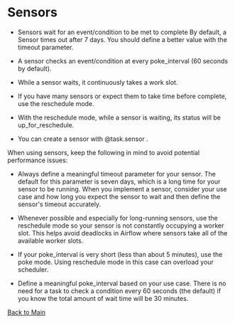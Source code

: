 # Sensors

- Sensors wait for an event/condition to be met to complete
By default, a Sensor times out after 7 days. You should define a better value with the timeout parameter.

- A sensor checks an event/condition at every poke_interval (60 seconds by default).

- While a sensor waits, it continuously takes a work slot.

- If you have many sensors or expect them to take time before complete, use the reschedule mode.

- With the reschedule mode, while a sensor is waiting, its status will be up_for_reschedule.

- You can create a sensor with @task.sensor .

When using sensors, keep the following in mind to avoid potential performance issues:

- Always define a meaningful timeout parameter for your sensor. The default for this parameter is seven days, which is a long time for your sensor to be running. When you implement a sensor, consider your use case and how long you expect the sensor to wait and then define the sensor's timeout accurately.

- Whenever possible and especially for long-running sensors, use the reschedule mode so your sensor is not constantly occupying a worker slot. This helps avoid deadlocks in Airflow where sensors take all of the available worker slots.

- If your poke_interval is very short (less than about 5 minutes), use the poke mode. Using reschedule mode in this case can overload your scheduler.

- Define a meaningful poke_interval based on your use case. There is no need for a task to check a condition every 60 seconds (the default) if you know the total amount of wait time will be 30 minutes.


[Back to Main](https://github.com/seltons1/airflow-fundamentals-certification/blob/main/README.md)